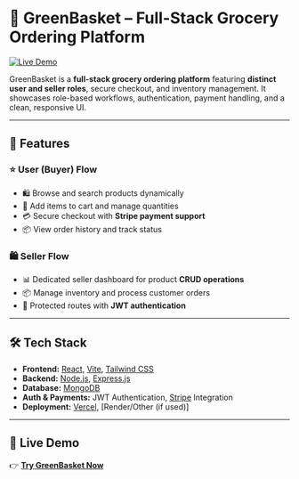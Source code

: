 # 🛒 GreenBasket – Full-Stack Grocery Ordering Platform

[![Live Demo](https://img.shields.io/badge/Live%20Demo-Visit%20Now-green?style=for-the-badge&logo=vercel)](https://greenbasket-frontend.vercel.app/)

GreenBasket is a **full-stack grocery ordering platform** featuring **distinct user and seller roles**, secure checkout, and inventory management. It showcases role-based workflows, authentication, payment handling, and a clean, responsive UI.

---

## 🚀 Features

### ⭐ User (Buyer) Flow  
- 🛍️ Browse and search products dynamically  
- 🛒 Add items to cart and manage quantities  
- 💳 Secure checkout with **Stripe payment support**  
- 📦 View order history and track status  

### 🛍️ Seller Flow  
- 📊 Dedicated seller dashboard for product **CRUD operations**  
- 📦 Manage inventory and process customer orders  
- 🔐 Protected routes with **JWT authentication**  

---

## 🛠️ Tech Stack  
- **Frontend:** [React](https://react.dev/), [Vite](https://vitejs.dev/), [Tailwind CSS](https://tailwindcss.com/)  
- **Backend:** [Node.js](https://nodejs.org/), [Express.js](https://expressjs.com/)  
- **Database:** [MongoDB](https://www.mongodb.com/)  
- **Auth & Payments:** JWT Authentication, [Stripe](https://stripe.com/) Integration  
- **Deployment:** [Vercel](https://vercel.com/), [Render/Other (if used)]  

---

## 🔗 Live Demo  
👉 **[Try GreenBasket Now](https://greenbasket-frontend.vercel.app/)**  


